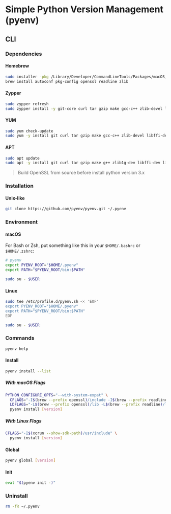 # Simple Python Version Management (pyenv)

## CLI

### Dependencies

#### Homebrew

```sh
sudo installer -pkg /Library/Developer/CommandLineTools/Packages/macOS_SDK_headers_for_macOS_10.*.pkg -target /
brew install autoconf pkg-config openssl readline zlib
```

#### Zypper

```sh
sudo zypper refresh
sudo zypper install -y git-core curl tar gzip make gcc-c++ zlib-devel libffi-devel libopenssl-devel libbz2-devel readline-devel sqlite3-devel
```

#### YUM

```sh
sudo yum check-update
sudo yum -y install git curl tar gzip make gcc-c++ zlib-devel libffi-devel openssl-devel bzip2-devel readline-devel sqlite-devel
```

#### APT

```sh
sudo apt update
sudo apt -y install git curl tar gzip make g++ zlib1g-dev libffi-dev libbz2-dev libreadline-dev libsqlite3-dev
```

> Build OpenSSL from source before install python version 3.x

### Installation

#### Unix-like

```sh
git clone https://github.com/pyenv/pyenv.git ~/.pyenv
```

### Environment

#### macOS

For Bash or Zsh, put something like this in your `$HOME/.bashrc` or `$HOME/.zshrc`:

```sh
# pyenv
export PYENV_ROOT="$HOME/.pyenv"
export PATH="$PYENV_ROOT/bin:$PATH"
```

```sh
sudo su - $USER
```

#### Linux

```sh
sudo tee /etc/profile.d/pyenv.sh << 'EOF'
export PYENV_ROOT="$HOME/.pyenv"
export PATH="$PYENV_ROOT/bin:$PATH"
EOF
```

```sh
sudo su - $USER
```

### Commands

```sh
pyenv help
```

#### Install

```sh
pyenv install --list
```

##### With macOS Flags

```sh
PYTHON_CONFIGURE_OPTS="--with-system-expat" \
  CFLAGS="-I$(brew --prefix openssl)/include -I$(brew --prefix readline)/include -I$(xcrun --show-sdk-path)/usr/include" \
  LDFLAGS="-L$(brew --prefix openssl)/lib -L$(brew --prefix readline)/lib" \
  pyenv install [version]
```

##### With Linux Flags

```sh
CFLAGS="-I$(xcrun --show-sdk-path)/usr/include" \
  pyenv install [version]
```

#### Global

```sh
pyenv global [version]
```

#### Init

```sh
eval "$(pyenv init -)"
```

### Uninstall

```sh
rm -fR ~/.pyenv
```
